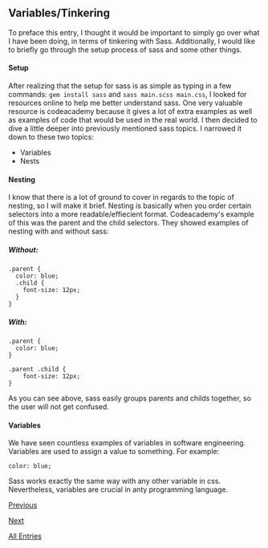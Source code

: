 ## Variables/Tinkering
To preface this entry, I thought it would be important to simply go over what I have been doing, in terms of tinkering 
with Sass. Additionally, I would like to briefly go through the setup process of sass and some other things.

#### Setup
After realizing that the setup for sass is as simple as typing in a few commands: ```gem install sass``` and ```sass main.scss main.css```, I looked for resources online to help me better understand sass. One very valuable 
resource is codeacademy because it gives a lot of extra examples as well as examples of code that would be used in the real world. I then decided
to dive a little deeper into previously mentioned sass topics.
I narrowed it down to these two topics:
- Variables
- Nests

#### Nesting
I know that there is a lot of ground to cover in regards to the topic of nesting, so I will make it brief. Nesting is basically when you order certain selectors into a more readable/effiecient format.
Codeacademy's example of this was the parent and the child selectors. They showed examples of nesting with and without sass:

##### Without:
```
.parent {
  color: blue;
  .child {
    font-size: 12px;
  }
}
```

##### With:
```
.parent {
  color: blue;
}

.parent .child {
    font-size: 12px;
}

```
As you can see above, sass easily groups parents and childs together, so the user will not get confused.

#### Variables
We have seen countless examples of variables in software engineering. Variables are used to assign a value to something. For example: 
```
color: blue;
```

Sass works exactly the same way with any other variable in css. Nevertheless, variables are crucial in anty programming language. 














[Previous](entry02-Syntax.md)

[Next](entry04-data_maps.md)

[All Entries](../README.md)